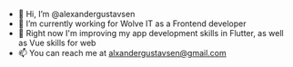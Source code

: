- 👋 Hi, I’m @alexandergustavsen
- 👀 I’m currently working for Wolve IT as a Frontend developer
- 🌱 Right now I'm improving my app development skills in Flutter, as well as Vue skills for web
- 📫 You can reach me at alxandergustavsen@gmail.com
